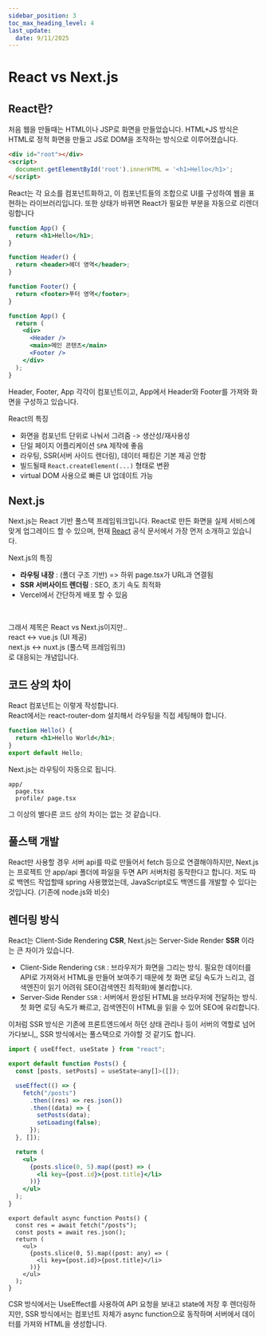 ```yaml
---
sidebar_position: 3
toc_max_heading_level: 4
last_update:
  date: 9/11/2025
---
```


# React vs Next.js


## React란?

처음 웹을 만들때는 HTML이나 JSP로 화면을 만들었습니다. HTML+JS 방식은 HTML로 정적 화면을 만들고 JS로 DOM을 조작하는 방식으로 이루어졌습니다.

```html
<div id="root"></div>
<script>
  document.getElementById('root').innerHTML = '<h1>Hello</h1>';
</script>
```

React는 각 요소를 컴포넌트화하고, 이 컴포넌트들의 조합으로 UI를 구성하여 웹을 표현하는 라이브러리입니다.
또한 상태가 바뀌면 React가 필요한 부분을 자동으로 리렌더링합니다

```jsx
function App() {
  return <h1>Hello</h1>;
}
```
```jsx
function Header() {
  return <header>헤더 영역</header>;
}

function Footer() {
  return <footer>푸터 영역</footer>;
}

function App() {
  return (
    <div>
      <Header />
      <main>메인 콘텐츠</main>
      <Footer />
    </div>
  );
}
```
Header, Footer, App 각각이 컴포넌트이고, App에서 Header와 Footer를 가져와 화면을 구성하고 있습니다.


React의 특징
- 화면을 컴포넌트 단위로 나눠서 그려줌 -> 생산성/재사용성
- 단일 페이지 어플리케이션 `SPA` 제작에 좋음
- 라우팅, SSR(서버 사이드 렌더링), 데이터 패킹은 기본 제공 안함
- 빌드될때 `React.createElement(...)` 형태로 변환 
- virtual DOM 사용으로 빠른 UI 업데이트 가능


## Next.js

Next.js는 React 기반 풀스택 프레임워크입니다. React로 만든 화면을 실제 서비스에 맞게 업그레이드 할 수 있으며, 현재 [React](https://react.dev/learn/creating-a-react-app#nextjs-pages-router) 공식 문서에서 가장 먼저 소개하고 있습니다.

Next.js의 특징
- **라우팅 내장** : (폴더 구조 기반) => 하위 page.tsx가 URL과 연결됨
- **SSR 서버사이드 렌더링** : SEO, 초기 속도 최적화
- Vercel에서 간단하게 배포 할 수 있음

<br/>

그래서 제목은 React vs Next.js이지만..  
react ↔ vue.js (UI 제공)  
next.js ↔ nuxt.js (풀스택 프레임워크)  
로 대응되는 개념입니다.

## 코드 상의 차이

React 컴포넌트는 이렇게 작성합니다.  
React에서는 react-router-dom 설치해서 라우팅을 직접 세팅해야 합니다.
```jsx
function Hello() {
  return <h1>Hello World</h1>;
}
export default Hello;
```

Next.js는 라우팅이 자동으로 됩니다.
```
app/
  page.tsx
  profile/ page.tsx
```

그 이상의 별다른 코드 상의 차이는 없는 것 같습니다.

## 풀스택 개발
React만 사용할 경우 서버 api를 따로 만들어서 fetch 등으로 연결해야하지만, Next.js는 프로젝트 안 app/api 폴더에 파일을 두면 API 서버처럼 동작한다고 합니다. 저도 따로 백엔드 작업할때 spring 사용했었는데, JavaScript로도 백엔드를 개발할 수 있다는 것입니다. (기존에 node.js와 비슷)


## 렌더링 방식

React는 Client-Side Rendering **CSR**, Next.js는 Server-Side Render **SSR** 이라는 큰 차이가 있습니다.

- Client-Side Rendering `CSR` : 브라우저가 화면을 그리는 방식. 필요한 데이터를 API로 가져와서 HTML을 만들어 보여주기 때문에 첫 화면 로딩 속도가 느리고, 검색엔진이 읽기 어려워 SEO(검색엔진 최적화)에 불리합니다.
- Server-Side Render `SSR` : 서버에서 완성된 HTML을 브라우저에 전달하는 방식. 첫 화면 로딩 속도가 빠르고, 검색엔진이 HTML을 읽을 수 있어 SEO에 유리합니다.

이처럼 SSR 방식은 기존에 프론트엔드에서 하던 상태 관리나 등이 서버의 역할로 넘어가다보니,, SSR 방식에서는 풀스택으로 가야할 것 같기도 합니다.

```jsx
import { useEffect, useState } from "react";

export default function Posts() {
  const [posts, setPosts] = useState<any[]>([]);

  useEffect(() => {
    fetch("/posts")
      .then((res) => res.json())
      .then((data) => {
        setPosts(data);
        setLoading(false);
      });
  }, []);

  return (
    <ul>
      {posts.slice(0, 5).map((post) => (
        <li key={post.id}>{post.title}</li>
      ))}
    </ul>
  );
}
```


```tsx
export default async function Posts() {
  const res = await fetch("/posts");
  const posts = await res.json();
  return (
    <ul>
      {posts.slice(0, 5).map((post: any) => (
        <li key={post.id}>{post.title}</li>
      ))}
    </ul>
  );
}
```

CSR 방식에서는 UseEffect를 사용하여 API 요청을 보내고 state에 저장 후 렌더링하지만, SSR 방식에서는 컴포넌트 자체가 async function으로 동작하며 서버에서 데이터를 가져와 HTML을 생성합니다.


